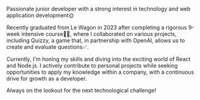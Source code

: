 Passionate junior developer with a strong interest in technology and web application development🌞

Recently graduated from Le Wagon in 2023 after completing a rigorous 9-week intensive course🏋🏽, where I collaborated on various projects, including Quizzy, a game that, in partnership with OpenAI, allows us to create and evaluate questions✅. 

Currently, I'm honing my skills and diving into the exciting world of React and Node.js. I actively contribute to personal projects while seeking opportunities to apply my knowledge within a company, with a continuous drive for growth as a developer. 

Always on the lookout for the next technological challenge!

<!--
**Erikruiz1/Erikruiz1** is a ✨ _special_ ✨ repository because its `README.md` (this file) appears on your GitHub profile.

Here are some ideas to get you started:

- 🔭 I’m currently working on ...
- 🌱 I’m currently learning ...
- 👯 I’m looking to collaborate on ...
- 🤔 I’m looking for help with ...
- 💬 Ask me about ...
- 📫 How to reach me: ...
- 😄 Pronouns: ...
- ⚡ Fun fact: ...
-->
